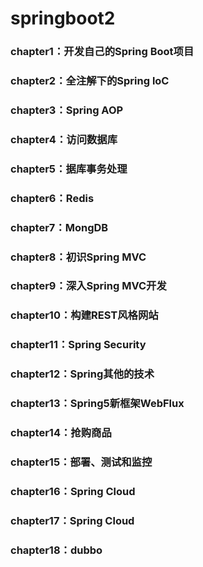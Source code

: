 # springboot2
### chapter1：开发自己的Spring Boot项目
### chapter2：全注解下的Spring loC
### chapter3：Spring AOP
### chapter4：访问数据库
### chapter5：据库事务处理
### chapter6：Redis
### chapter7：MongDB
### chapter8：初识Spring MVC
### chapter9：深入Spring MVC开发
### chapter10：构建REST风格网站
### chapter11：Spring Security
### chapter12：Spring其他的技术
### chapter13：Spring5新框架WebFlux
### chapter14：抢购商品
### chapter15：部署、测试和监控
### chapter16：Spring Cloud
### chapter17：Spring Cloud
### chapter18：dubbo
